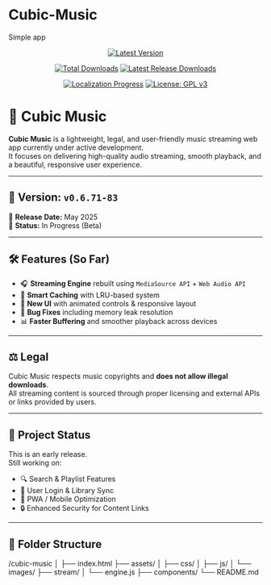 # Cubic-Music
Simple app
<div align="center">
  
[![Latest Version](https://img.shields.io/github/v/release/cybruGhost/Cubic-Music?label=Latest%20Version)](https://github.com/cybruGhost/Cubic-Music/releases/latest) 

[![Total Downloads](https://img.shields.io/github/downloads/cybruGhost/Cubic-Music/total?label=Total%20Downloads)](https://github.com/cybruGhost/Cubic-Music/releases) [![Latest Release Downloads](https://img.shields.io/github/downloads/cybruGhost/Cubic-Music/latest/total?label=Latest%20Release%20Downloads)](https://github.com/cybruGhost/Cubic-Music/releases/latest) 

[![Localization Progress](https://badges.crowdin.net/N-Zik/localized.svg)](https://crowdin.com/project/N-Zik) [![License: GPL v3](https://img.shields.io/github/license/cybruGhost/Cubic-Music?color=blue)](https://www.gnu.org/licenses/gpl-3.0)



</div>

# 🎵 Cubic Music

**Cubic Music** is a lightweight, legal, and user-friendly music streaming web app currently under active development.  
It focuses on delivering high-quality audio streaming, smooth playback, and a beautiful, responsive user experience.

---

## 🚀 Version: `v0.6.71-83`  
📅 **Release Date:** May 2025  
🔧 **Status:** In Progress (Beta)

---

## 🛠️ Features (So Far)
- 🎧 **Streaming Engine** rebuilt using `MediaSource API` + `Web Audio API`
- 🧠 **Smart Caching** with LRU-based system
- 🎨 **New UI** with animated controls & responsive layout
- 🐛 **Bug Fixes** including memory leak resolution
- 📊 **Faster Buffering** and smoother playback across devices

---

## ⚖️ Legal
Cubic Music respects music copyrights and **does not allow illegal downloads**.  
All streaming content is sourced through proper licensing and external APIs or links provided by users.

---


## 📍 Project Status
This is an early release.  
Still working on:
- 🔍 Search & Playlist Features
- 💾 User Login & Library Sync
- 📱 PWA / Mobile Optimization
- 🔒 Enhanced Security for Content Links

---

## 📂 Folder Structure

/cubic-music
│
├── index.html
├── assets/
│ ├── css/
│ ├── js/
│ └── images/
├── stream/
│ └── engine.js
├── components/
└── README.md
